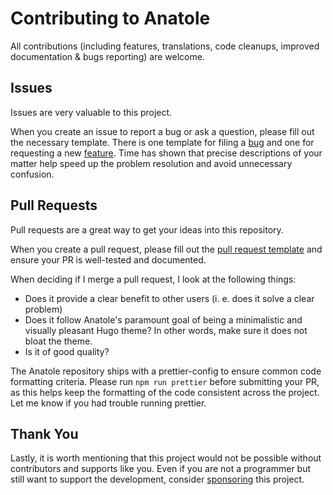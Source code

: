 # Contributing to Anatole

All contributions (including features, translations, code cleanups, improved documentation & bugs reporting) are welcome.

## Issues

Issues are very valuable to this project.

When you create an issue to report a bug or ask a question, please fill out the necessary template. There is one template for filing a [bug](https://github.com/lxndrblz/anatole/blob/master/.github/ISSUE_TEMPLATE/bug_report.md) and one for requesting a new [feature](https://github.com/lxndrblz/anatole/blob/master/.github/ISSUE_TEMPLATE/feature_request.md). Time has shown that precise descriptions of your matter help speed up the problem resolution and avoid unnecessary confusion.

## Pull Requests

Pull requests are a great way to get your ideas into this repository.

When you create a pull request, please fill out the [pull request template](https://github.com/lxndrblz/anatole/blob/master/.github/PULL_REQUEST_TEMPLATE.md) and ensure your PR is well-tested and documented.

When deciding if I merge a pull request, I look at the following things:

- Does it provide a clear benefit to other users (i. e. does it solve a clear problem)
- Does it follow Anatole's paramount goal of being a minimalistic and visually pleasant Hugo theme? In other words, make sure it does not bloat the theme.
- Is it of good quality?

The Anatole repository ships with a prettier-config to ensure common code formatting criteria. Please run `npm run prettier` before submitting your PR, as this helps keep the formatting of the code consistent across the project. Let me know if you had trouble running prettier.

## Thank You

Lastly, it is worth mentioning that this project would not be possible without contributors and supports like you. Even if you are not a programmer but still want to support the development, consider [sponsoring](https://ko-fi.com/lxndrblz) this project.
